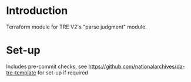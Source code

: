# Introduction
Terraform module for TRE V2's "parse judgment" module.

# Set-up
Includes pre-commit checks, see https://github.com/nationalarchives/da-tre-template for set-up if required
